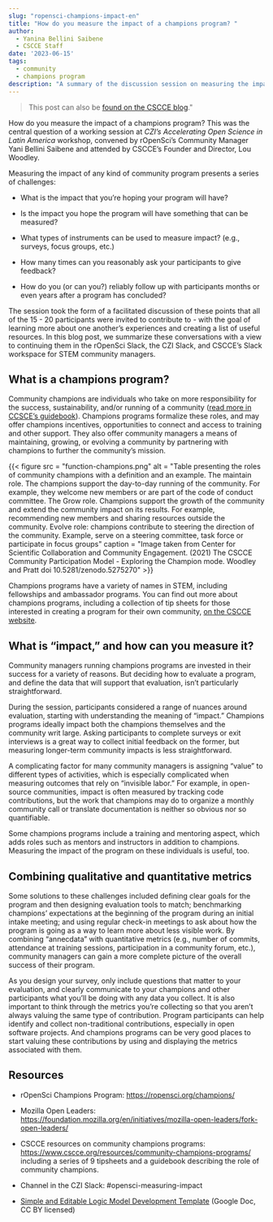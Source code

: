 ```yaml
---
slug: "ropensci-champions-impact-en"
title: "How do you measure the impact of a champions program? "
author:
  - Yanina Bellini Saibene
  - CSCCE Staff
date: '2023-06-15'
tags:
  - community
  - champions program
description: "A summary of the discussion session on measuring the impact of champion programs at _CZI’s Accelerating Open Science in Latin America_ workshop."
---
```


> This post can also be [found on the CSCCE blog](https://www.cscce.org/2023/06/14/how-do-you-measure-the-impact-of-a-community-champions-program)."


How do you measure the impact of a champions program? This was the central question of a working session at _CZI’s Accelerating Open Science in Latin America_ workshop, convened by rOpenSci’s Community Manager Yani Bellini Saibene and attended by CSCCE’s Founder and Director, Lou Woodley. 

Measuring the impact of any kind of community program presents a series of challenges: 

* What is the impact that you’re hoping your program will have? 

* Is the impact you hope the program will have something that can be measured?

* What types of instruments can be used to measure impact? (e.g., surveys, focus groups, etc.)

* How many times can you reasonably ask your participants to give feedback?

* How do you (or can you?) reliably follow up with participants months or even years after a program has concluded? 

The session took the form of a facilitated discussion of these points that all of the 15 -  20 participants were invited to contribute to - with the goal of learning more about one another’s experiences and creating a list of useful resources. In this blog post, we summarize these conversations with a view to continuing them in the rOpenSci Slack, the CZI Slack, and CSCCE’s Slack workspace for STEM community managers. 

## What is a champions program? 

Community champions are individuals who take on more responsibility for the success, sustainability, and/or running of a community ([read more in CCSCE’s guidebook](https://doi.org/10.5281/zenodo.5275270)). Champions programs formalize these roles, and may offer champions incentives, opportunities to connect and access to training and other support. They also offer community managers a means of maintaining, growing, or evolving a community by partnering with champions to further the community’s mission.


{{< figure src = "function-champions.png" alt = "Table presenting the roles of community champions with a definition and an example. The maintain role. The champions support the day-to-day running of the community. For example, they welcome new members or are part of the code of conduct committee. The Grow role. Champions support the growth of the community and extend the community impact on its results. For example, recommending new members and sharing resources outside the community. Evolve role: champions contribute to steering the direction of the community. Example, serve on a steering committee, task force or participate in focus groups" caption = "Image taken from Center for Scientific Collaboration and Community Engagement. (2021) The CSCCE Community Participation Model - Exploring the Champion mode. Woodley and Pratt doi 10.5281/zenodo.5275270" >}}

Champions programs have a variety of names in STEM, including fellowships and ambassador programs. You can find out more about champions programs, including a collection of tip sheets for those interested in creating a program for their own community, [on the CSCCE website](https://www.cscce.org/resources/community-champions-programs/). 

## What is “impact,” and how can you measure it? 

Community managers running champions programs are invested in their success for a variety of reasons. But deciding how to evaluate a program, and define the data that will support that evaluation, isn’t particularly straightforward. 

During the session, participants considered a range of nuances around evaluation, starting with understanding the meaning of “impact.” Champions programs ideally impact both the champions themselves and the community writ large. Asking participants to complete surveys or exit interviews is a great way to collect initial feedback on the former, but measuring longer-term community impacts is less straightforward. 

A complicating factor for many community managers is assigning “value” to different types of activities, which is especially complicated when measuring outcomes that rely on “invisible labor.” For example, in open-source communities, impact is often measured by tracking code contributions, but the work that champions may do to organize a monthly community call or translate documentation is neither so obvious nor so quantifiable. 

Some champions programs include a training and mentoring aspect, which adds roles such as mentors and instructors in addition to champions. Measuring the impact of the program on these individuals is useful, too.

## Combining qualitative and quantitative metrics

Some solutions to these challenges included defining clear goals for the program and then designing evaluation tools to match; benchmarking champions’ expectations at the beginning of the program during an initial intake meeting; and using regular check-in meetings to ask about how the program is going as a way to learn more about less visible work. By combining “annecdata” with quantitative metrics (e.g., number of commits, attendance at training sessions, participation in a community forum, etc.), community managers can gain a more complete picture of the overall success of their program. 

As you design your survey, only include questions that matter to your evaluation, and clearly communicate to your champions and other participants what you’ll be doing with any data you collect. It is also  important to think through the metrics you’re collecting so that you aren’t always valuing the same type of contribution. Program participants can help identify and collect non-traditional contributions, especially in open software projects. And champions programs can be very good places to start valuing these contributions by using and displaying the metrics associated with them.

## Resources

* rOpenSci Champions Program: https://ropensci.org/champions/

* Mozilla Open Leaders: https://foundation.mozilla.org/en/initiatives/mozilla-open-leaders/fork-open-leaders/ 

* CSCCE resources on community champions programs: https://www.cscce.org/resources/community-champions-programs/ including a series of 9 tipsheets and a guidebook describing the role of community champions. 

* Channel in the CZI Slack: #opensci-measuring-impact

* [Simple and Editable Logic Model Development Template](https://docs.google.com/document/d/1QgPTUhxnrvxw-Fi1i-pdYfJHBXyP3_LxL00YyEcnZ64/edit?usp=sharing) (Google Doc, CC BY licensed)